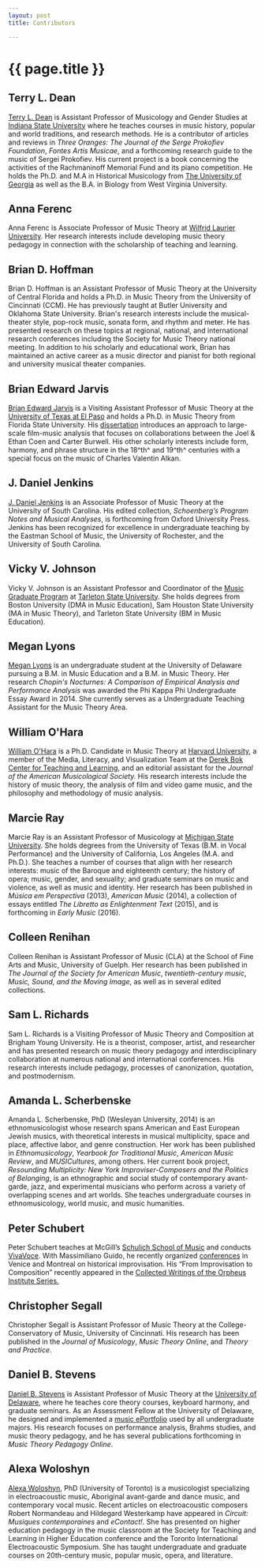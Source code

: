 ```yaml
---
layout: post
title: Contributors

---
```


{{ page.title }}
================

## Terry L. Dean

[Terry L. Dean](http://www2.indstate.edu/music/faculty/dean.html) is Assistant Professor of Musicology and Gender Studies at [Indiana State University](http://www.indstate.edu/music) where he teaches courses in music history, popular and world traditions, and research methods. He is a contributor of articles and reviews in *Three Oranges: The Journal of the Serge Prokofiev Foundation*, *Fontes Artis Musicae*, and a forthcoming research guide to the music of Sergei Prokofiev. His current project is a book concerning the activities of the Rachmaninoff Memorial Fund and its piano competition. He holds the Ph.D. and M.A in Historical Musicology from [The University of Georgia](http://www.music.uga.edu/musicologyethnomusicology-department) as well as the B.A. in Biology from West Virginia University.

## Anna Ferenc

Anna Ferenc is Associate Professor of Music Theory at [Wilfrid Laurier University](http://www.wlu.ca/academics/faculties/faculty-of-music/index.html). Her research interests include developing music theory pedagogy in connection with the scholarship of teaching and learning.

## Brian D. Hoffman

Brian D. Hoffman is an Assistant Professor of Music Theory at the University of Central Florida and holds a Ph.D. in Music Theory from the University of Cincinnati (CCM). He has previously taught at Butler University and Oklahoma State University. Brian's research interests include the musical-theater style, pop-rock music, sonata form, and rhythm and meter. He has presented research on these topics at regional, national, and international research conferences including the Society for Music Theory national meeting. In addition to his scholarly and educational work, Brian has maintained an active career as a music director and pianist for both regional and university musical theater companies.

## Brian Edward Jarvis

[Brian Edward Jarvis](http://www.brianedwardjarvis.com) is a Visiting Assistant Professor of Music Theory at the [University of Texas at El Paso](http://www.utep.edu/) and holds a Ph.D. in Music Theory from Florida State University. His [dissertation](http://diginole.lib.fsu.edu/cgi/viewcontent.cgi?article=8578&context=etd) introduces an approach to large-scale film-music analysis that focuses on collaborations between the Joel & Ethan Coen and Carter Burwell. His other scholarly interests include form, harmony, and phrase structure in the 18^th^ and 19^th^ centuries with a special focus on the music of Charles Valentin Alkan.

## J. Daniel Jenkins

[J. Daniel Jenkins](http://www.sc.edu/study/colleges_schools/music/faculty-staff/Jenkins.php) is an Associate Professor of Music Theory at the University of South Carolina. His edited collection, *Schoenberg’s Program Notes and Musical Analyses*, is forthcoming from Oxford University Press. Jenkins has been recognized for excellence in undergraduate teaching by the Eastman School of Music, the University of Rochester, and the University of South Carolina.

## Vicky V. Johnson

Vicky V. Johnson is an Assistant Professor and Coordinator of the [Music Graduate Program](http://www.tarleton.edu/musiceducation/index.html) at [Tarleton State University](http://www.tarleton.edu/home/). She holds degrees from Boston University (DMA in Music Education), Sam Houston State University (MA in Music Theory), and Tarleton State University (BM in Music Education).

## Megan Lyons

[Megan Lyons](http://www.linkedin.com/in/meglyons13) is an undergraduate student at the University of Delaware pursuing a B.M. in Music Education and a B.M. in Music Theory. Her research *Chopin's Nocturnes: A Comparison of Empirical Analysis and Performance Analysis* was awarded the Phi Kappa Phi Undergraduate Essay Award in 2014. She currently serves as a Undergraduate Teaching Assistant for the Music Theory Area.

## William O'Hara

[William O'Hara](http://www.williamohara.net) is a Ph.D. Candidate in Music Theory at [Harvard University](http://www.music.fas.harvard.edu/), a member of the Media, Literacy, and Visualization Team at the [Derek Bok Center for Teaching and Learning](http://bokcenter.harvard.edu/), and an editorial assistant for the *Journal of the American Musicological Society.* His research interests include the history of music theory, the analysis of film and video game music, and the philosophy and methodology of music analysis.

## Marcie Ray

Marcie Ray is an Assistant Professor of Musicology at [Michigan State University](http://www.music.msu.edu/). She holds degrees from the University of Texas (B.M. in Vocal Performance) and the University of California, Los Angeles (M.A. and Ph.D.). She teaches a number of courses that align with her research interests: music of the Baroque and eighteenth century; the history of opera; music, gender, and sexuality; and graduate seminars on music and violence, as well as music and identity. Her research has been published in *Música em Perspectiva* (2013), *American Music* (2014), a collection of essays entitled *The Libretto as Enlightenment Text* (2015), and is forthcoming in *Early Music* (2016).

## Colleen Renihan

Colleen Renihan is Assistant Professor of Music (CLA) at the School of Fine Arts and Music, University of Guelph. Her research has been published in *The Journal of the Society for American Music*, *twentieth-century music*, *Music, Sound, and the Moving Image*, as well as in several edited collections.

## Sam L. Richards

Sam L. Richards is a Visiting Professor of Music Theory and Composition at Brigham Young University. He is a theorist, composer, artist, and researcher and has presented research on music theory pedagogy and interdisciplinary collaboration at numerous national and international conferences. His research interests include pedagogy, processes of canonization, quotation, and postmodernism.

## Amanda L. Scherbenske

Amanda L. Scherbenske, PhD (Wesleyan University, 2014) is an ethnomusicologist whose research spans American and East European Jewish musics, with theoretical interests in musical multiplicity, space and place, affective labor, and genre construction. Her work has been published in *Ethnomusicology*, *Yearbook for Traditional Music*, *American Music Review*, and *MUSICultures*, among others. Her current book project, *Resounding Multiplicity: New York Improviser-Composers and the Politics of Belonging*, is an ethnographic and social study of contemporary avant-garde, jazz, and experimental musicians who perform across a variety of overlapping scenes and art worlds. She teaches undergraduate courses in ethnomusicology, world music, and music humanities.

## Peter Schubert

Peter Schubert teaches at McGill’s [Schulich School of Music](http://www.mcgill.ca/music/) and conducts [VivaVoce](http://www.vivavoce-montreal.com). With Massimiliano Guido, he recently organized [conferences](http://www.mentemani.org/Connection/Project.html) in Venice and Montreal on historical improvisation. His “From Improvisation to Composition” recently appeared in the [Collected Writings of the Orpheus Institute Series.](http://www.orpheusinstituut.be/en/publications/about-our-publications)

## Christopher Segall

Christopher Segall is Assistant Professor of Music Theory at the College-Conservatory of Music, University of Cincinnati. His research has been published in the *Journal of Musicology*, *Music Theory Online*, and *Theory and Practice*.

## Daniel B. Stevens 

[Daniel B. Stevens](http://www.music.udel.edu/about-us/faculty-staff/Pages/stevens_daniel.aspx?FacultyId=59) is Assistant Professor of Music Theory at the [University of Delaware](http://www.music.udel.edu/Pages/home.aspx), where he teaches core theory courses, keyboard harmony, and graduate seminars. As an Assessment Fellow at the University of Delaware, he designed and implemented a [music ePortfolio](http://cnu.edu/jpalhe/pdf/jpalhe_volume4.pdf) used by all undergraduate majors. His research focuses on performance analysis, Brahms studies, and music theory pedagogy, and he has several publications forthcoming in *Music Theory Pedagogy Online*.

## Alexa Woloshyn

[Alexa Woloshyn](https://independent.academia.edu/AlexaWoloshyn), PhD (University of Toronto) is a musicologist specializing in electroacoustic music, Aboriginal avant-garde and dance music, and contemporary vocal music. Recent articles on electroacoustic composers Robert Normandeau and Hildegard Westerkamp have appeared in *Circuit: Musiques contemporaines* and *eContact!.* She has presented on higher education pedagogy in the music classroom at the Society for Teaching and Learning in Higher Education conference and the Toronto International Electroacoustic Symposium. She has taught undergraduate and graduate courses on 20th-century music, popular music, opera, and literature.
